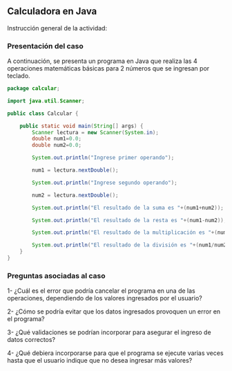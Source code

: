 ## Calculadora en Java
Instrucción general de la actividad:

### Presentación del caso

A continuación, se presenta un programa en Java que realiza las 4 operaciones matemáticas básicas para 2 números que se ingresan por teclado.

```java
package calcular;

import java.util.Scanner;

public class Calcular {

    public static void main(String[] args) {
        Scanner lectura = new Scanner(System.in);
        double num1=0.0;
        double num2=0.0;

        System.out.println("Ingrese primer operando");

        num1 = lectura.nextDouble();

        System.out.println("Ingrese segundo operando");

        num2 = lectura.nextDouble();

        System.out.println("El resultado de la suma es "+(num1+num2));

        System.out.println("El resultado de la resta es "+(num1-num2));

        System.out.println("El resultado de la multiplicación es "+(num1*num2));

        System.out.println("El resultado de la división es "+(num1/num2));
    }
}
```

### Preguntas asociadas al caso

1-      ¿Cuál es el error que podría cancelar el programa en una de las operaciones, dependiendo de los valores ingresados por el usuario?

2-      ¿Cómo se podría evitar que los datos ingresados provoquen un error en el programa?

3-      ¿Qué validaciones se podrían incorporar para asegurar el ingreso de datos correctos?

4-      ¿Qué debiera incorporarse para que el programa se ejecute varias veces hasta que el usuario indique que no desea ingresar más valores?